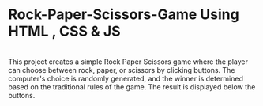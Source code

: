 # Rock-Paper-Scissors-Game Using HTML , CSS & JS
<br>
This project creates a simple Rock Paper Scissors game where the player can choose between rock, paper, or scissors by clicking buttons. The computer's choice is randomly generated, and the winner is determined based on the traditional rules of the game. The result is displayed below the buttons.

